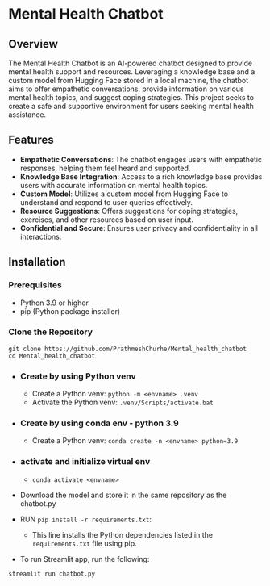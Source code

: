 # Mental Health Chatbot

## Overview

The Mental Health Chatbot is an AI-powered chatbot designed to provide mental health support and resources. Leveraging a knowledge base and a custom model from Hugging Face stored in a local machine, the chatbot aims to offer empathetic conversations, provide information on various mental health topics, and suggest coping strategies. This project seeks to create a safe and supportive environment for users seeking mental health assistance.

## Features

- **Empathetic Conversations**: The chatbot engages users with empathetic responses, helping them feel heard and supported.
- **Knowledge Base Integration**: Access to a rich knowledge base provides users with accurate information on mental health topics.
- **Custom Model**: Utilizes a custom model from Hugging Face to understand and respond to user queries effectively.
- **Resource Suggestions**: Offers suggestions for coping strategies, exercises, and other resources based on user input.
- **Confidential and Secure**: Ensures user privacy and confidentiality in all interactions.

## Installation

### Prerequisites

- Python 3.9 or higher
- pip (Python package installer)

### Clone the Repository

```
git clone https://github.com/PrathmeshChurhe/Mental_health_chatbot
cd Mental_health_chatbot
```

- ### Create by using Python venv
    - Create a Python venv: ```python -m <envname> .venv```
    - Activate the Python venv: ```.venv/Scripts/activate.bat```
- ### Create by using conda env - python 3.9
    - Create a Python venv: ```conda create -n <envname> python=3.9```

- ### activate and initialize virtual env
    - ```conda activate <envname>```
- Download the model and store it in the same repository as the chatbot.py

- RUN ```pip install -r requirements.txt```:
  - This line installs the Python dependencies listed in the ```requirements.txt``` file using pip.

- To run Streamlit app, run the following:
``` shell
streamlit run chatbot.py
```
